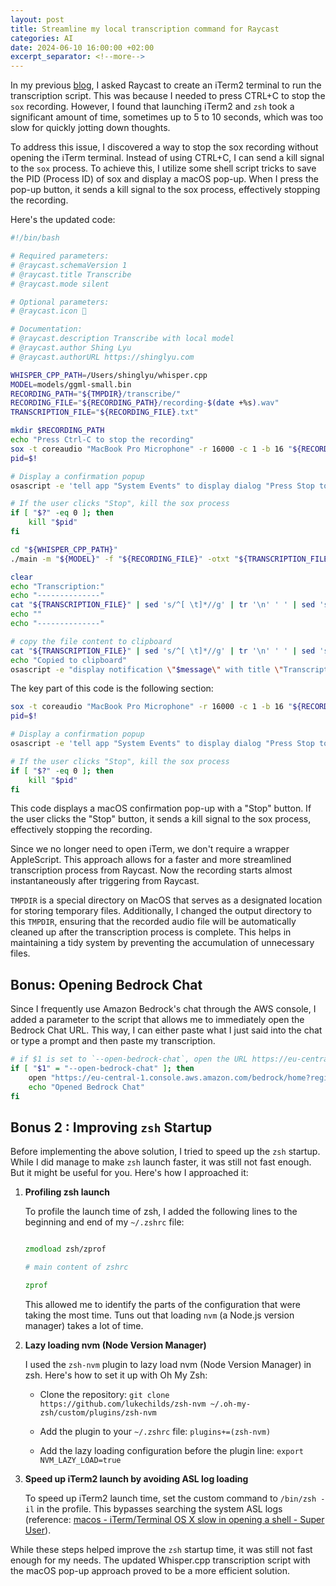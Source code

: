 ```yaml
---
layout: post
title: Streamline my local transcription command for Raycast
categories: AI
date: 2024-06-10 16:00:00 +02:00
excerpt_separator: <!--more-->
---
```



In my previous [blog]({{site_url}}/ai/2024/05/25/transcribe-voice-to-text-locally-with-whisper-cpp-and-raycast.html), I asked Raycast to create an iTerm2 terminal to run the transcription script. This was because I needed to press CTRL+C to stop the `sox` recording. However, I found that launching iTerm2 and `zsh` took a significant amount of time, sometimes up to 5 to 10 seconds, which was too slow for quickly jotting down thoughts.

To address this issue, I discovered a way to stop the sox recording without opening the iTerm terminal. Instead of using CTRL+C, I can send a kill signal to the `sox` process. To achieve this, I utilize some shell script tricks to save the PID (Process ID) of sox and display a macOS pop-up. When I press the pop-up button, it sends a kill signal to the sox process, effectively stopping the recording.

<!--more-->

Here's the updated code:

```bash
#!/bin/bash

# Required parameters:
# @raycast.schemaVersion 1
# @raycast.title Transcribe
# @raycast.mode silent

# Optional parameters:
# @raycast.icon 💬

# Documentation:
# @raycast.description Transcribe with local model
# @raycast.author Shing Lyu
# @raycast.authorURL https://shinglyu.com

WHISPER_CPP_PATH=/Users/shinglyu/whisper.cpp
MODEL=models/ggml-small.bin
RECORDING_PATH="${TMPDIR}/transcribe/"
RECORDING_FILE="${RECORDING_PATH}/recording-$(date +%s).wav"
TRANSCRIPTION_FILE="${RECORDING_FILE}.txt"

mkdir $RECORDING_PATH
echo "Press Ctrl-C to stop the recording"
sox -t coreaudio "MacBook Pro Microphone" -r 16000 -c 1 -b 16 "${RECORDING_FILE}" &
pid=$!

# Display a confirmation popup
osascript -e 'tell app "System Events" to display dialog "Press Stop to stop recording" buttons {"Stop"} default button "Stop" with icon caution'

# If the user clicks "Stop", kill the sox process
if [ "$?" -eq 0 ]; then
    kill "$pid"
fi

cd "${WHISPER_CPP_PATH}"
./main -m "${MODEL}" -f "${RECORDING_FILE}" -otxt "${TRANSCRIPTION_FILE}" --language auto

clear
echo "Transcription:"
echo "--------------"
cat "${TRANSCRIPTION_FILE}" | sed 's/^[ \t]*//g' | tr '\n' ' ' | sed 's/  */ /g' | tee pbcopy
echo ""
echo "--------------"

# copy the file content to clipboard
cat "${TRANSCRIPTION_FILE}" | sed 's/^[ \t]*//g' | tr '\n' ' ' | sed 's/  */ /g' | pbcopy
echo "Copied to clipboard"
osascript -e "display notification \"$message\" with title \"Transcription finished\""
```

The key part of this code is the following section:

```bash
sox -t coreaudio "MacBook Pro Microphone" -r 16000 -c 1 -b 16 "${RECORDING_FILE}" &
pid=$!

# Display a confirmation popup
osascript -e 'tell app "System Events" to display dialog "Press Stop to stop recording" buttons {"Stop"} default button "Stop" with icon caution'

# If the user clicks "Stop", kill the sox process
if [ "$?" -eq 0 ]; then
    kill "$pid"
fi
```

This code displays a macOS confirmation pop-up with a "Stop" button. If the user clicks the "Stop" button, it sends a kill signal to the sox process, effectively stopping the recording.

Since we no longer need to open iTerm, we don't require a wrapper AppleScript. This approach allows for a faster and more streamlined transcription process from Raycast. Now the recording starts almost instantaneously after triggering from Raycast.

`TMPDIR` is a special directory on MacOS that serves as a designated location for storing temporary files. Additionally, I changed the output directory to this `TMPDIR`, ensuring that the recorded audio file will be automatically cleaned up after the transcription process is complete. This helps in maintaining a tidy system by preventing the accumulation of unnecessary files.

## Bonus: Opening Bedrock Chat

Since I frequently use Amazon Bedrock's chat through the AWS console, I added a parameter to the script that allows me to immediately open the Bedrock Chat URL. This way, I can either paste what I just said into the chat or type a prompt and then paste my transcription.

```bash
# if $1 is set to `--open-bedrock-chat`, open the URL https://eu-central-1.console.aws.amazon.com/bedrock/home?region=eu-central-1#/chat-playground?modelId=anthropic.claude-3-sonnet-20240229-v1%3A0
if [ "$1" = "--open-bedrock-chat" ]; then
    open "https://eu-central-1.console.aws.amazon.com/bedrock/home?region=eu-central-1#/chat-playground?modelId=anthropic.claude-3-sonnet-20240229-v1%3A0"
    echo "Opened Bedrock Chat"
fi
```

## Bonus 2 : Improving `zsh` Startup

Before implementing the above solution, I tried to speed up the `zsh` startup. While I did manage to make `zsh` launch faster, it was still not fast enough. But it might be useful for you. Here's how I approached it:

1. **Profiling zsh launch**

   To profile the launch time of zsh, I added the following lines to the beginning and end of my `~/.zshrc` file:

   ```zsh

   zmodload zsh/zprof

   # main content of zshrc

   zprof

   ```

   This allowed me to identify the parts of the configuration that were taking the most time. Tuns out that loading `nvm` (a Node.js version manager) takes a lot of time.

2. **Lazy loading nvm (Node Version Manager)**

   I used the `zsh-nvm` plugin to lazy load nvm (Node Version Manager) in zsh. Here's how to set it up with Oh My Zsh:

   - Clone the repository: `git clone https://github.com/lukechilds/zsh-nvm ~/.oh-my-zsh/custom/plugins/zsh-nvm`

   - Add the plugin to your `~/.zshrc` file: `plugins+=(zsh-nvm)`

   - Add the lazy loading configuration before the plugin line: `export NVM_LAZY_LOAD=true`


3. **Speed up iTerm2 launch by avoiding ASL log loading**

    To speed up iTerm2 launch time, set the custom command to `/bin/zsh -il` in the profile. This bypasses searching the system ASL logs (reference: [macos - iTerm/Terminal OS X slow in opening a shell - Super User](https://superuser.com/questions/512859/iterm-terminal-os-x-slow-in-opening-a-shell)).

While these steps helped improve the `zsh` startup time, it was still not fast enough for my needs. The updated Whisper.cpp transcription script with the macOS pop-up approach proved to be a more efficient solution.